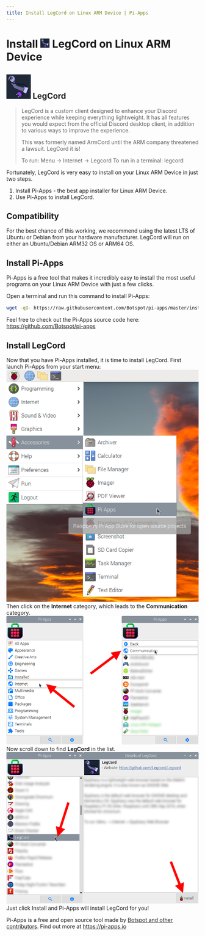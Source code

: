 ```yaml
---
title: Install LegCord on Linux ARM Device | Pi-Apps
---
```

<div class="simple-install-content content">

# Install <img src="/img/app-icons/LegCord/icon-64.png" height=24> LegCord on Linux ARM Device

## <img src="/img/app-icons/LegCord/icon-64.png"> LegCord
> LegCord is a custom client designed to enhance your Discord experience while keeping everything lightweight.
> It has all features you would expect from the official Discord desktop client, in addition to various ways to improve the experience.
> 
> This was formerly named ArmCord until the ARM company threatened a lawsuit. LegCord it is!
> 
> To run: Menu -> Internet -> Legcord
> To run in a terminal: legcord

Fortunately, LegCord is very easy to install on your Linux ARM Device in just two steps.
1. Install Pi-Apps - the best app installer for Linux ARM Device.
2. Use Pi-Apps to install LegCord.
</div>
<div class="simple-install-content content">

## Compatibility
For the best chance of this working, we recommend using the latest LTS of Ubuntu or Debian from your hardware manufacturer.
LegCord will run on either an Ubuntu/Debian ARM32 OS or ARM64 OS.
</div>
<div class="simple-install-content content">

## Install Pi-Apps

Pi-Apps is a free tool that makes it incredibly easy to install the most useful programs on your Linux ARM Device with just a few clicks.

Open a terminal and run this command to install Pi-Apps:
```bash
wget -qO- https://raw.githubusercontent.com/Botspot/pi-apps/master/install | bash
```
Feel free to check out the Pi-Apps source code here: https://github.com/Botspot/pi-apps
</div>
<div class="simple-install-content content">

## Install LegCord

Now that you have Pi-Apps installed, it is time to install LegCord.
First launch Pi-Apps from your start menu:
<img src="/img/start-menu.png">
Then click on the <b>Internet</b> category, which leads to the <b>Communication</b> category.
<img src="/img/category-selections/Communication.png">
Now scroll down to find <b>LegCord</b> in the list.
<img src="/img/app-icons/LegCord/app-selection.png">
Just click Install and Pi-Apps will install LegCord for you!
</div>
<div class="simple-install-content content">

Pi-Apps is a free and open source tool made by [Botspot and other contributors](/about/#contributors). Find out more at https://pi-apps.io
</div>
